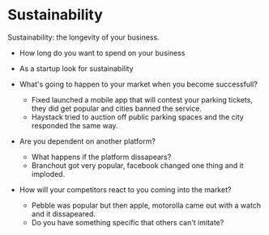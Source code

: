 # Sustainability

Sustainability: the longevity of your business.

- How long do you want to spend on your business
- As a startup look for sustainability

- What's going to happen to your market when you become successfull?
    - Fixed launched a mobile app that will contest your parking tickets, they did get popular and cities banned the service.
    - Haystack tried to auction off public parking spaces and the city responded the same way.
- Are you dependent on another platform?
    - What happens if the platform dissapears?
    - Branchout got very popular, facebook changed one thing and it imploded.
- How will your competitors react to you coming into the market?
    - Pebble was popular but then apple, motorolla came out with a watch and it dissapeared.
    - Do you have something specific that others can't imitate?
